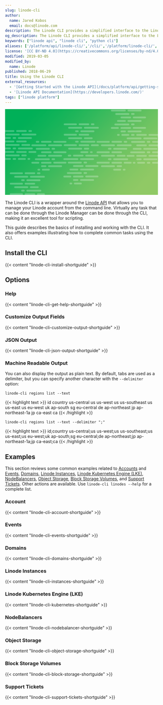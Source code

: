 ```yaml
---
slug: linode-cli
author:
  name: Jared Kobos
  email: docs@linode.com
description: The Linode CLI provides a simplified interface to the Linode API. This guide shows how to install the CLI and describes how to perform basic tasks from the command line.
og_description: The Linode CLI provides a simplified interface to the Linode API. This guide shows how to install the CLI and describes how to perform basic tasks from the command line.
keywords: ["linode api", "linode cli", "python cli"]
aliases: ['/platform/api/linode-cli/','/cli/','/platform/linode-cli/','/platform/api/using-the-linode-cli/', '/docs/guides/using-the-linode-cli/']
license: '[CC BY-ND 4.0](https://creativecommons.org/licenses/by-nd/4.0)'
modified: 2019-03-05
modified_by:
  name: Linode
published: 2018-06-29
title: Using the Linode CLI
external_resources:
  - '[Getting Started with the Linode API](/docs/platform/api/getting-started-with-the-linode-api/)'
  - '[Linode API Documentation](https://developers.linode.com/)'
tags: ["linode platform"]
---
```


![Linode CLI](using-the-linode-cli.png "Linode CLI")

The Linode CLI is a wrapper around the [Linode API](https://developers.linode.com) that allows you to manage your Linode account from the command line. Virtually any task that can be done through the Linode Manager can be done through the CLI, making it an excellent tool for scripting.

This guide describes the basics of installing and working with the CLI. It also offers examples illustrating how to complete common tasks using the CLI.

## Install the CLI

{{< content "linode-cli-install-shortguide" >}}

## Options

### Help

{{< content "linode-cli-get-help-shortguide" >}}

### Customize Output Fields

{{< content "linode-cli-customize-output-shortguide" >}}

### JSON Output

{{< content "linode-cli-json-output-shortguide" >}}

### Machine Readable Output

You can also display the output as plain text. By default, tabs are used as a delimiter, but you can specify another character with the `--delimiter` option:

    linode-cli regions list --text

{{< highlight text >}}
id	country
us-central	us
us-west	us
us-southeast	us
us-east	us
eu-west	uk
ap-south	sg
eu-central	de
ap-northeast	jp
ap-northeast-1a	jp
ca-east         ca
{{< /highlight >}}

    linode-cli regions list --text --delimiter ";"

{{< highlight text >}}
id;country
us-central;us
us-west;us
us-southeast;us
us-east;us
eu-west;uk
ap-south;sg
eu-central;de
ap-northeast;jp
ap-northeast-1a;jp
ca-east;ca
{{< /highlight >}}

## Examples

This section reviews some common examples related to [Accounts](#account) and [Events](#events), [Domains](#domains), [Linode Instances](#linode-instances), [Linode Kubernetes Engine (LKE)](#linode-kubernetes-engine-lke), [NodeBalancers](#nodebalancers), [Object Storage](#object-storage), [Block Storage Volumes](#block-storage-volumes), and [Support Tickets](#support-tickets). Other actions are available. Use `linode-cli linodes --help` for a complete list.

### Account

{{< content "linode-cli-account-shortguide" >}}

### Events

{{< content "linode-cli-events-shortguide" >}}

### Domains

{{< content "linode-cli-domains-shortguide" >}}

### Linode Instances

{{< content "linode-cli-instances-shortguide" >}}

### Linode Kubernetes Engine (LKE)

{{< content "linode-cli-kubernetes-shortguide" >}}

### NodeBalancers

{{< content "linode-cli-nodebalancer-shortguide" >}}

### Object Storage

{{< content "linode-cli-object-storage-shortguide" >}}

### Block Storage Volumes

{{< content "linode-cli-block-storage-shortguide" >}}

### Support Tickets

{{< content "linode-cli-support-tickets-shortguide" >}}
